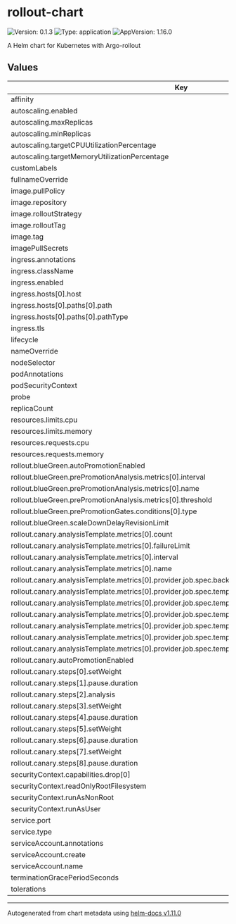 # rollout-chart

![Version: 0.1.3](https://img.shields.io/badge/Version-0.1.3-informational?style=flat-square) ![Type: application](https://img.shields.io/badge/Type-application-informational?style=flat-square) ![AppVersion: 1.16.0](https://img.shields.io/badge/AppVersion-1.16.0-informational?style=flat-square)

A Helm chart for Kubernetes with Argo-rollout

## Values

| Key | Type | Default | Description |
|-----|------|---------|-------------|
| affinity | object | `{}` |  |
| autoscaling.enabled | bool | `false` |  |
| autoscaling.maxReplicas | int | `100` |  |
| autoscaling.minReplicas | int | `1` |  |
| autoscaling.targetCPUUtilizationPercentage | int | `80` |  |
| autoscaling.targetMemoryUtilizationPercentage | int | `80` |  |
| customLabels | object | `{}` |  |
| fullnameOverride | string | `""` |  |
| image.pullPolicy | string | `"IfNotPresent"` |  |
| image.repository | string | `"nginx"` |  |
| image.rolloutStrategy | string | `"none"` |  |
| image.rolloutTag | string | `"latest"` |  |
| image.tag | string | `"latest"` |  |
| imagePullSecrets | list | `[]` |  |
| ingress.annotations | object | `{}` |  |
| ingress.className | string | `""` |  |
| ingress.enabled | bool | `false` |  |
| ingress.hosts[0].host | string | `"chart-example.local"` |  |
| ingress.hosts[0].paths[0].path | string | `"/"` |  |
| ingress.hosts[0].paths[0].pathType | string | `"ImplementationSpecific"` |  |
| ingress.tls | list | `[]` |  |
| lifecycle | object | `{}` |  |
| nameOverride | string | `""` |  |
| nodeSelector | object | `{}` |  |
| podAnnotations | object | `{}` |  |
| podSecurityContext | object | `{}` |  |
| probe | object | `{}` |  |
| replicaCount | int | `1` |  |
| resources.limits.cpu | string | `"100m"` |  |
| resources.limits.memory | string | `"256Mi"` |  |
| resources.requests.cpu | string | `"10m"` |  |
| resources.requests.memory | string | `"128Mi"` |  |
| rollout.blueGreen.autoPromotionEnabled | bool | `true` |  |
| rollout.blueGreen.prePromotionAnalysis.metrics[0].interval | string | `"60s"` |  |
| rollout.blueGreen.prePromotionAnalysis.metrics[0].name | string | `"request-success-rate"` |  |
| rollout.blueGreen.prePromotionAnalysis.metrics[0].threshold | int | `99` |  |
| rollout.blueGreen.prePromotionGates.conditions[0].type | string | `"AnalysisSuccessful"` |  |
| rollout.blueGreen.scaleDownDelayRevisionLimit | int | `0` |  |
| rollout.canary.analysisTemplate.metrics[0].count | int | `1` |  |
| rollout.canary.analysisTemplate.metrics[0].failureLimit | int | `1` |  |
| rollout.canary.analysisTemplate.metrics[0].interval | string | `"5s"` |  |
| rollout.canary.analysisTemplate.metrics[0].name | string | `"pass"` |  |
| rollout.canary.analysisTemplate.metrics[0].provider.job.spec.backoffLimit | int | `0` |  |
| rollout.canary.analysisTemplate.metrics[0].provider.job.spec.template.spec.containers[0].args[0] | string | `"exit 0"` |  |
| rollout.canary.analysisTemplate.metrics[0].provider.job.spec.template.spec.containers[0].command[0] | string | `"sh"` |  |
| rollout.canary.analysisTemplate.metrics[0].provider.job.spec.template.spec.containers[0].command[1] | string | `"-c"` |  |
| rollout.canary.analysisTemplate.metrics[0].provider.job.spec.template.spec.containers[0].image | string | `"alpine:3.8"` |  |
| rollout.canary.analysisTemplate.metrics[0].provider.job.spec.template.spec.containers[0].name | string | `"sleep"` |  |
| rollout.canary.analysisTemplate.metrics[0].provider.job.spec.template.spec.restartPolicy | string | `"Never"` |  |
| rollout.canary.autoPromotionEnabled | bool | `true` |  |
| rollout.canary.steps[0].setWeight | int | `20` |  |
| rollout.canary.steps[1].pause.duration | string | `"5m"` |  |
| rollout.canary.steps[2].analysis | object | `{}` |  |
| rollout.canary.steps[3].setWeight | int | `40` |  |
| rollout.canary.steps[4].pause.duration | int | `10` |  |
| rollout.canary.steps[5].setWeight | int | `60` |  |
| rollout.canary.steps[6].pause.duration | int | `10` |  |
| rollout.canary.steps[7].setWeight | int | `80` |  |
| rollout.canary.steps[8].pause.duration | int | `10` |  |
| securityContext.capabilities.drop[0] | string | `"ALL"` |  |
| securityContext.readOnlyRootFilesystem | bool | `true` |  |
| securityContext.runAsNonRoot | bool | `true` |  |
| securityContext.runAsUser | int | `1000` |  |
| service.port | int | `8080` |  |
| service.type | string | `"ClusterIP"` |  |
| serviceAccount.annotations | object | `{}` |  |
| serviceAccount.create | bool | `false` |  |
| serviceAccount.name | string | `""` |  |
| terminationGracePeriodSeconds | int | `30` |  |
| tolerations | list | `[]` |  |

----------------------------------------------
Autogenerated from chart metadata using [helm-docs v1.11.0](https://github.com/norwoodj/helm-docs/releases/v1.11.0)
